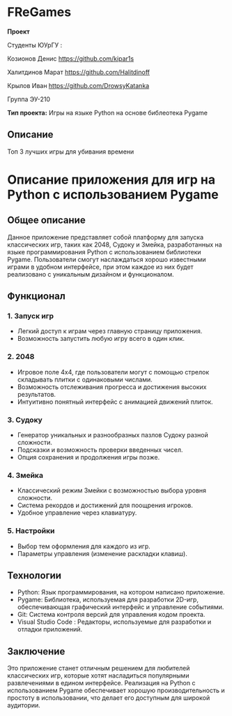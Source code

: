 # FReGames 

**Проект** 

Студенты ЮУрГУ :

Козионов Денис https://github.com/kipar1s

Халитдинов Марат https://github.com/Halitdinoff

Крылов Иван https://github.com/DrowsyKatanka

Группа ЭУ-210

**Тип проекта:**  Игры на языке Python на основе библеотека Pygame

## Описание
Топ 3 лучших игры для убивания времени 

# Описание приложения для игр на Python с использованием Pygame

## Общее описание
Данное приложение представляет собой платформу для запуска классических игр, таких как 2048, Судоку и Змейка, разработанных на языке программирования Python с использованием библиотеки Pygame. Пользователи смогут наслаждаться хорошо известными играми в удобном интерфейсе, при этом каждое из них будет реализовано с уникальным дизайном и функционалом.

## Функционал

### 1. Запуск игр
- Легкий доступ к играм через главную страницу приложения.
- Возможность запустить любую игру всего в один клик.

### 2. 2048
- Игровое поле 4x4, где пользователи могут с помощью стрелок складывать плитки с одинаковыми числами.
- Возможность отслеживания прогресса и достижения высоких результатов.
- Интуитивно понятный интерфейс с анимацией движений плиток.

### 3. Судоку
- Генератор уникальных и разнообразных пазлов Судоку разной сложности.
- Подсказки и возможность проверки введенных чисел.
- Опция сохранения и продолжения игры позже.

### 4. Змейка
- Классический режим Змейки с возможностью выбора уровня сложности.
- Система рекордов и достижений для поощрения игроков.
- Удобное управление через клавиатуру.

### 5. Настройки
- Выбор тем оформления для каждого из игр.
- Параметры управления (изменение раскладки клавиш).

## Технологии

- Python: Язык программирования, на котором написано приложение.
- Pygame: Библиотека, используемая для разработки 2D-игр, обеспечивающая графический интерфейс и управление событиями.
- Git: Система контроля версий для управления кодом проекта.
- Visual Studio Code : Редакторы, используемые для разработки и отладки приложений.

## Заключение
Это приложение станет отличным решением для любителей классических игр, которые хотят насладиться популярными развлечениями в едином интерфейсе. Реализация на Python с использованием Pygame обеспечивает хорошую производительность и простоту в использовании, что делает его доступным для широкой аудитории.
